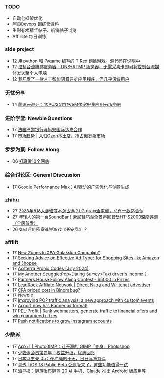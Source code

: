 ### TODO
-  自动化框架优化
-  阿良Devops 训练营资料
-  生财有术精华帖子、航海帖子浏览
-  Affiliate 每日训练

### side project
<!-- sideproject:START -->
-  12 [用 python 和 Pygame 编写的 T Rex 跑酷游戏。源代码在说明中](https://www.youtube.com/watch?v=pZySIXSelCA)
-  12 [控制台流媒体服务器 - DNS+RTMP 服务器，无需采集卡即可将控制台流媒体发送至个人电脑](https://github.com/Aioros/console-streaming-server)
-  12 [我开发了一款人工智能语音导览应用程序，但几乎没有用户](https://www.reddit.com/r/SideProject/comments/18gpp0e/ive_built_an_ai_audio_tour_app_but_have_almost_no/)<!-- sideproject:END -->


### 无忧分享
<!-- ruyo:START -->
-  14 [腾讯云测评：1CPU/2G内存/5M带宽轻量应用云服务器](https://51.ruyo.net/18711.html)<!-- ruyo:END -->

### 进阶学堂: Newbie Questions
<!-- advertcn1:START -->
-  17 [法国巴黎银行与蚂蚁国际达成合作](https://www.advertcn.com/thread-115739-1-1.html)
-  17 [市场趋势 | 入驻Ozon本土店，抢占俄罗斯市场](https://www.advertcn.com/thread-115738-1-1.html)<!-- advertcn1:END -->

### 步步为赢: Follow Along
<!-- advertcn2:START -->
-  06 [打算做10个网站](https://www.advertcn.com/thread-115247-1-1.html)<!-- advertcn2:END -->

### 综合讨论区: General Discussion
<!-- advertcn3:START -->
-  17 [Google Performance Max：AI驱动的广告优化与创意生成](https://www.advertcn.com/thread-115743-1-1.html)<!-- advertcn3:END -->


### zhihu
<!-- zhihu:START -->
-  27 [2023年618大屏轻薄本怎么选？LG gram全家桶，总有一款适合你](http://zhuanlan.zhihu.com/p/632641888?utm_campaign=rss&utm_medium=rss&utm_source=rss&utm_content=title)
-  27 [年轻人的第一台SoundBar！索尼轻巧型全景声回音壁HT-S2000深度评测（全网首发）](http://zhuanlan.zhihu.com/p/630990296?utm_campaign=rss&utm_medium=rss&utm_source=rss&utm_content=title)
-  26 [如何评价密室逃脱游戏《长安乱》？](http://www.zhihu.com/question/563950552/answer/3045961312?utm_campaign=rss&utm_medium=rss&utm_source=rss&utm_content=title)<!-- zhihu:END -->

### afflift
<!-- afflift:START -->
-  17 [New Zones in CPA Galaksion Campaign?](https://afflift.com/f/threads/new-zones-in-cpa-galaksion-campaign.13452/)
-  17 [Seeking Advice on Effective Ad Types for Shopping Sites like Amazon and Shopee](https://afflift.com/f/threads/seeking-advice-on-effective-ad-types-for-shopping-sites-like-amazon-and-shopee.13473/)
-  17 [Adsterra Promo Codes &lpar;July 2024&rpar;](https://afflift.com/f/threads/adsterra-promo-codes-july-2024.13469/)
-  17 [My Another Struggle:Pop+Dating Survey&gt;Taxi driver&#39;s income？](https://afflift.com/f/threads/my-another-struggle-pop-dating-survey-taxi-drivers-income%EF%BC%9F.13190/)
-  17 [Partners.House Follow Along Contest - $5000 in Prizes](https://afflift.com/f/threads/partners-house-follow-along-contest-5000-in-prizes.13470/)
-  17 [LeadRock Affiliate Network | Direct Nutra and Whitehat advertiser](https://afflift.com/f/threads/leadrock-affiliate-network-direct-nutra-and-whitehat-advertiser.12933/)
-  17 [CPA priced cost in Binom bug?](https://afflift.com/f/threads/cpa-priced-cost-in-binom-bug.13474/)
-  17 [Newbie](https://afflift.com/f/threads/newbie.13477/)
-  17 [Improving POP traffic analysis: a new approach with custom events](https://afflift.com/f/threads/improving-pop-traffic-analysis-a-new-approach-with-custom-events.13476/)
-  17 [Adport now has Banner ad format!](https://afflift.com/f/threads/adport-now-has-banner-ad-format.13478/)
-  17 [PDL-Profit | Rank webmasters, generate traffic to financial offers and win guaranteed prizes](https://afflift.com/f/threads/pdl-profit-rank-webmasters-generate-traffic-to-financial-offers-and-win-guaranteed-prizes.13326/)
-  17 [Push notifications to grow Instagram accounts](https://afflift.com/f/threads/push-notifications-to-grow-instagram-accounts.13458/)<!-- afflift:END -->

### 少数派
<!-- sspai:START -->
-  17 [App+1 | PhotoGIMP：让开源的 GIMP「变身」Photoshop](https://sspai.com/post/90413)
-  17 [少数派会员第四年：权益升级，优惠回归](https://sspai.com/post/90556)
-  17 [日本浮生录 05：在冲绳的十天，日日与海为伴](https://sspai.com/post/90157)
-  17 [具透 | iOS 18 Public Beta 公测版来了，这些功能值得一试](https://sspai.com/post/90525)
-  17 [派早报：魅族发布魅蓝 20 AI 手机、Claude 推出 Android 版应用等](https://sspai.com/post/90536)<!-- sspai:END -->
